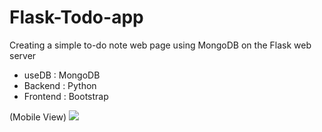 # Flask-Todo-app
Creating a simple to-do note web page using MongoDB on the Flask web server
- useDB : MongoDB
- Backend : Python
- Frontend : Bootstrap

(Mobile View)
<img src="https://postfiles.pstatic.net/MjAyMDA5MDlfMjQ0/MDAxNTk5NjYwODk2MTE4.panoII-pQx-MN10mOxryqkkZcb0SdajUzV_SzlFt0zsg.Zvl6ylSHkZUvBdHOICVu0z-bhT4IeL0UDMd4a0eOMtMg.PNG.dsz08082/%EA%B7%B8%EB%A6%BC.png?type=w773">